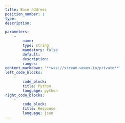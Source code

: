 ```yaml
---
title: Base address
position_number: 1
type:
description: 

parameters:
    -
        name:
        type: string
        mandatory: false
        default:
        description:
        ranges:
content_markdown: '**wss://stream.wexex.io/private**'
left_code_blocks:
    -
        code_block:
        title: Python
        language: python
right_code_blocks:
    -
        code_block:
        title: Response
        language: json
---
```

